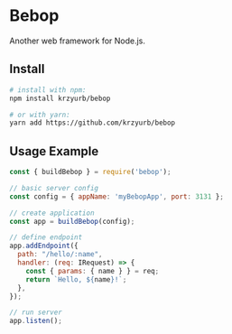 # Bebop

Another web framework for Node.js.

## Install

```bash
# install with npm:
npm install krzyurb/bebop

# or with yarn:
yarn add https://github.com/krzyurb/bebop
```

## Usage Example

```js
const { buildBebop } = require('bebop');

// basic server config
const config = { appName: 'myBebopApp', port: 3131 };

// create application
const app = buildBebop(config);

// define endpoint
app.addEndpoint({
  path: "/hello/:name",
  handler: (req: IRequest) => {
    const { params: { name } } = req;
    return `Hello, ${name}!`;
  },
});

// run server
app.listen();
```
